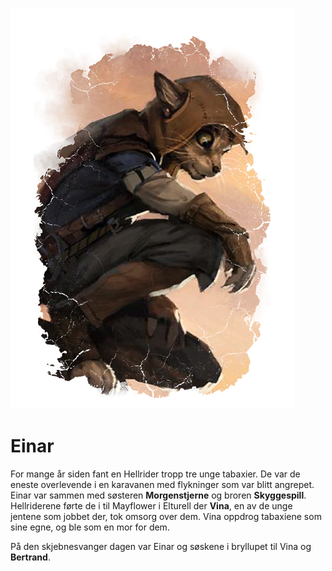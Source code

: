 ![Einar](pc_einar.png)
# Einar
For mange år siden fant en Hellrider tropp tre unge tabaxier. De var de eneste overlevende i en karavanen med flykninger som var blitt angrepet.
Einar var sammen med søsteren **Morgenstjerne** og broren **Skyggespill**. Hellriderene førte de i til Mayflower i Elturell der **Vina**, en av de unge jentene som jobbet der, tok omsorg over dem. Vina oppdrog tabaxiene som sine egne, og ble som en mor for dem. 

På den skjebnesvanger dagen var Einar og søskene i bryllupet til Vina og **Bertrand**.

